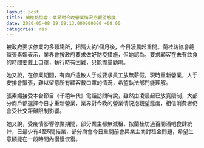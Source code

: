 ```yaml
---
layout: post
title: 蘭桂坊協會：業界對今晚營業情況抱觀望態度
date: 2020-05-08 09:09:13.000000000 +08:00
categories: rss
---
```


被政府要求停業的多類場所，相隔大約1個月後，今日凌晨起重開。蘭桂坊協會總監張素媚表示，業界會按政府要求做好防疫措施，但她認為，要求顧客在未有飲食的時間要戴上口罩，執行時有困難，只能盡量勸喻。

她又說，在停業期間，有商戶遣散人手或要求員工放無薪假，現時重新營業，人手安排會緊張，難以留意所有顧客戴口罩的情況，希望執法部門能理解。

張素媚接受本台節目《千禧年代》電話訪問時說，雖然由凌晨起已放寬限制，大部分商戶都選擇今日才重新營業，業界對今晚的營業情況抱觀望態度，相信消費者仍會受社交距離限制影響。

她又說，受疫情影響停業期間，部分業主都無減租，按蘭桂坊過百間酒吧食肆統計，已最少有4至5間結業，部分商會今日重開前會與業主商討租金問題，希望生意額能在一段時間內慢慢恢復。
